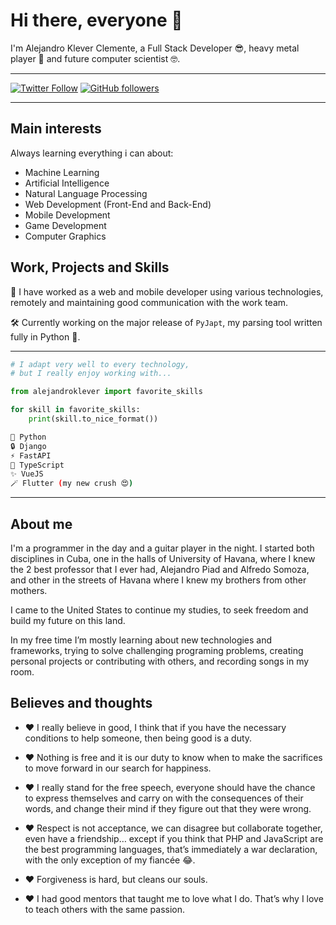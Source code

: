 # Hi there, everyone 👋

I'm Alejandro Klever Clemente, a Full Stack Developer 😎, heavy metal player 🎸 and future computer scientist 🤓.

---

[![Twitter Follow](https://img.shields.io/twitter/follow/aklever4197?label=Follow%20on%20Twitter&color=blue&style=flat&logo=twitter)](https://twitter.com/aklever4197)
[![GitHub followers](https://img.shields.io/github/followers/alejandroklever?label=Follow%20on%20Github&style=flat&color=lightgray&logo=github)](https://github.com/alejandroklever)

---

## Main interests

Always learning everything i can about:

- Machine Learning
- Artificial Intelligence
- Natural Language Processing
- Web Development (Front-End and Back-End)
- Mobile Development
- Game Development
- Computer Graphics

## Work, Projects and Skills

💼 I have worked as a web and mobile developer using various technologies, remotely and maintaining good communication with the work team.

🛠️ Currently working on the major release of `PyJapt`, my parsing tool written fully in Python 🐍.

---

```python
# I adapt very well to every technology,
# but I really enjoy working with...

from alejandroklever import favorite_skills

for skill in favorite_skills:
    print(skill.to_nice_format())
```

```bash
🐍 Python
🔒 Django
⚡ FastAPI
🧩 TypeScript
✨ VueJS
🪄 Flutter (my new crush 😍)
```

---

## About me

I'm a programmer in the day and a guitar player in the night. I started both disciplines in Cuba, one in the halls of University of Havana, where I knew the 2 best professor that I ever had, Alejandro Piad and Alfredo Somoza, and other in the streets of Havana where I knew my brothers from other mothers.

I came to the United States to continue my studies, to seek freedom and build my future on this land.

In my free time I’m mostly learning about new technologies and frameworks, trying to solve challenging programing problems, creating personal projects or contributing with others, and recording songs in my room.

## Believes and thoughts

- ❤️ I really believe in good, I think that if you have the necessary conditions to help someone, then being good is a duty.

- ❤️ Nothing is free and it is our duty to know when to make the sacrifices to move forward in our search for happiness.

- ❤️ I really stand for the free speech, everyone should have the chance to express themselves and carry on with the consequences of their words, and change their mind if they figure out that they were wrong.

- ❤️ Respect is not acceptance, we can disagree but collaborate together, even have a friendship… except if you think that PHP and JavaScript are the best programming languages, that’s immediately a war declaration, with the only exception of my fiancée 😂.

- ❤️ Forgiveness is hard, but cleans our souls.

- ❤️ I had good mentors that taught me to love what I do. That’s why I love to teach others with the same passion.
